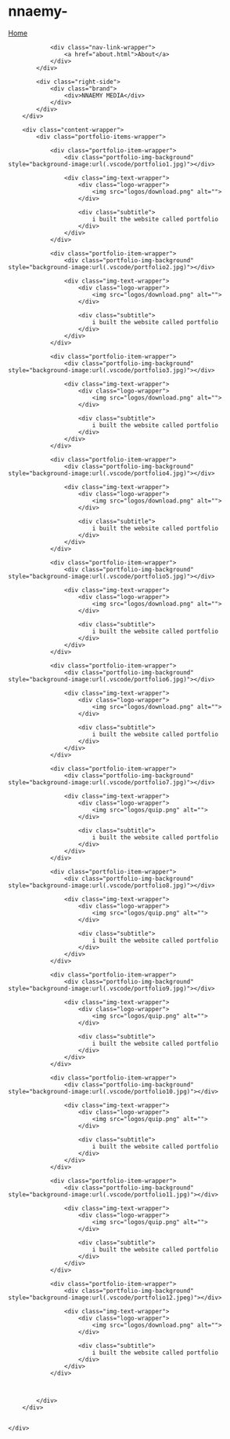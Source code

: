 # nnaemy-<!DOCTYPE html>
<html>
<head>
    <meta charset="UTF-8">
    <title>Nnaemy Media</title>
    <link rel="stylesheet" href="nnaemymedia.css">
</head>
<body>
    <div class="container">
        <div class="nav-wrapper">
            <div class="left-side">
                <div class="nav-link-wrapper">
                    <a href="nnaemymedia.html">Home</a>
                </div>
                
                <div class="nav-link-wrapper">
                    <a href="about.html">About</a>
                </div>
            </div>
  
            <div class="right-side">
                <div class="brand">
                    <div>NNAEMY MEDIA</div>
                </div>
            </div>
        </div>

        <div class="content-wrapper">
            <div class="portfolio-items-wrapper">

                <div class="portfolio-item-wrapper">
                    <div class="portfolio-img-background" style="background-image:url(.vscode/portfolio1.jpg)"></div>   
                
                    <div class="img-text-wrapper">
                        <div class="logo-wrapper">
                            <img src="logos/download.png" alt="">
                        </div>

                        <div class="subtitle">
                            i built the website called portfolio
                        </div>
                    </div>
                </div>

                <div class="portfolio-item-wrapper">
                    <div class="portfolio-img-background" style="background-image:url(.vscode/portfolio2.jpg)"></div>   
                
                    <div class="img-text-wrapper">
                        <div class="logo-wrapper">
                            <img src="logos/download.png" alt="">
                        </div>

                        <div class="subtitle">
                            i built the website called portfolio
                        </div>
                    </div>
                </div>

                <div class="portfolio-item-wrapper">
                    <div class="portfolio-img-background" style="background-image:url(.vscode/portfolio3.jpg)"></div>   
                
                    <div class="img-text-wrapper">
                        <div class="logo-wrapper">
                            <img src="logos/download.png" alt="">
                        </div>

                        <div class="subtitle">
                            i built the website called portfolio
                        </div>
                    </div>
                </div>

                <div class="portfolio-item-wrapper">
                    <div class="portfolio-img-background" style="background-image:url(.vscode/portfolio4.jpg)"></div>   
                
                    <div class="img-text-wrapper">
                        <div class="logo-wrapper">
                            <img src="logos/download.png" alt="">
                        </div>

                        <div class="subtitle">
                            i built the website called portfolio
                        </div>
                    </div>
                </div>

                <div class="portfolio-item-wrapper">
                    <div class="portfolio-img-background" style="background-image:url(.vscode/portfolio5.jpg)"></div>   
                
                    <div class="img-text-wrapper">
                        <div class="logo-wrapper">
                            <img src="logos/download.png" alt="">
                        </div>

                        <div class="subtitle">
                            i built the website called portfolio
                        </div>
                    </div>
                </div>

                <div class="portfolio-item-wrapper">
                    <div class="portfolio-img-background" style="background-image:url(.vscode/portfolio6.jpg)"></div>   
                
                    <div class="img-text-wrapper">
                        <div class="logo-wrapper">
                            <img src="logos/download.png" alt="">
                        </div>

                        <div class="subtitle">
                            i built the website called portfolio
                        </div>
                    </div>
                </div>

                <div class="portfolio-item-wrapper">
                    <div class="portfolio-img-background" style="background-image:url(.vscode/portfolio7.jpg)"></div>   
                
                    <div class="img-text-wrapper">
                        <div class="logo-wrapper">
                            <img src="logos/quip.png" alt="">
                        </div>

                        <div class="subtitle">
                            i built the website called portfolio
                        </div>
                    </div>
                </div>

                <div class="portfolio-item-wrapper">
                    <div class="portfolio-img-background" style="background-image:url(.vscode/portfolio8.jpg)"></div>   
                
                    <div class="img-text-wrapper">
                        <div class="logo-wrapper">
                            <img src="logos/quip.png" alt="">
                        </div>

                        <div class="subtitle">
                            i built the website called portfolio
                        </div>
                    </div>
                </div>

                <div class="portfolio-item-wrapper">
                    <div class="portfolio-img-background" style="background-image:url(.vscode/portfolio9.jpg)"></div>   
                
                    <div class="img-text-wrapper">
                        <div class="logo-wrapper">
                            <img src="logos/quip.png" alt="">
                        </div>

                        <div class="subtitle">
                            i built the website called portfolio
                        </div>
                    </div>
                </div>

                <div class="portfolio-item-wrapper">
                    <div class="portfolio-img-background" style="background-image:url(.vscode/portfolio10.jpg)"></div>   
                
                    <div class="img-text-wrapper">
                        <div class="logo-wrapper">
                            <img src="logos/quip.png" alt="">
                        </div>

                        <div class="subtitle">
                            i built the website called portfolio
                        </div>
                    </div>
                </div>

                <div class="portfolio-item-wrapper">
                    <div class="portfolio-img-background" style="background-image:url(.vscode/portfolio11.jpg)"></div>   
                
                    <div class="img-text-wrapper">
                        <div class="logo-wrapper">
                            <img src="logos/quip.png" alt="">
                        </div>

                        <div class="subtitle">
                            i built the website called portfolio
                        </div>
                    </div>
                </div>

                <div class="portfolio-item-wrapper">
                    <div class="portfolio-img-background" style="background-image:url(.vscode/portfolio12.jpeg)"></div>   
                
                    <div class="img-text-wrapper">
                        <div class="logo-wrapper">
                            <img src="logos/download.png" alt="">
                        </div>

                        <div class="subtitle">
                            i built the website called portfolio
                        </div>
                    </div>
                </div>
            
            
            
            </div> 
        </div>    
    
    
    </div>
</body>
</html>
